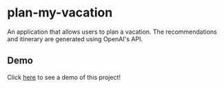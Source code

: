 # plan-my-vacation
An application that allows users to plan a vacation. The recommendations and itinerary are generated using OpenAI's API.

## Demo
Click [here](https://youtu.be/QNDQf34etvo) to see a demo of this project!
